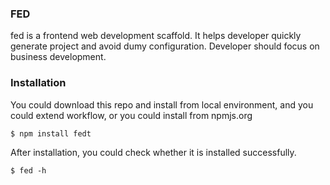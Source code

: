 ### FED

fed is a frontend web development scaffold. It helps developer quickly generate project and avoid dumy configuration.
Developer should focus on business development.

### Installation

You could download this repo and install from local environment, and you could extend workflow, or you could install from npmjs.org

```
$ npm install fedt
```

After installation, you could check whether it is installed successfully.

```
$ fed -h
```




